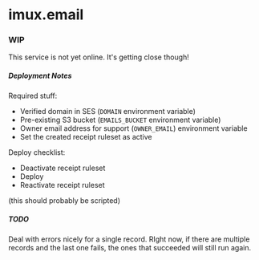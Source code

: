 # imux.email

### WIP

This service is not yet online.
It's getting close though!

##### Deployment Notes

Required stuff:

- Verified domain in SES (`DOMAIN` environment variable)
- Pre-existing S3 bucket (`EMAILS_BUCKET` environment variable)
- Owner email address for support (`OWNER_EMAIL`) environment variable
- Set the created receipt ruleset as active

Deploy checklist:

- Deactivate receipt ruleset
- Deploy
- Reactivate receipt ruleset

(this should probably be scripted)

##### TODO

Deal with errors nicely for a single record.
RIght now, if there are multiple records and the last one fails, the ones that succeeded will still run again.
